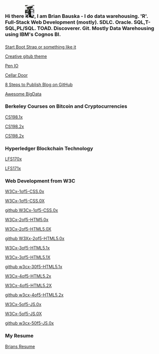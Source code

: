 ###  

<!---
### Hi there 👋
--->
<!---
**bbauska/bbauska** is a ✨ _special_ ✨ repository because its `README.md` (this file) appears on your GitHub profile.
Here are some ideas to get you started:
- 🔭 I’m currently working on ...ufo/atom bomb = ufo.bauska.site
- 🌱 I’m currently learning ...how to be a better person, grandfather, father
- 👯 I’m looking to collaborate on ...deliveries
- 🤔 I’m looking for help with ...which front-end web turn-key apps are best
- 💬 Ask me about ...nada
- 📫 How to reach me: ...brianbauska@gmail.com
- 😄 Pronouns: ...Gleeful, possessive (my,our,yours,his,hers)
- ⚡ Fun fact: ...Over 2,000 atomic bombs were 'tested' Worldwide since 1944.  Not fun, but still a fact.
-->
### Hi there <img src="https://github.com/bbauska/ufo/blob/main/images/60th%20Anniversary%20Of%20The%20Atomic%20Bomb%20Of%20Nagasaki.jpg?raw=true" width="30px">, I am Brian Bauska - I do data warehousing. 'R'.  Full-Stack Web Development (mostly). SDLC. Oracle. SQL,T-SQL,PL/SQL.  TOAD.  Discoverer.  Git.  Mostly Data Warehousing using IBM's Cognos BI.

###
[Start Boot Strap or something like it](https://github.com/startbootstrap/startbootstrap-creative)

[Creative gitub theme](https://startbootstrap.com/theme/creative)

[Pen IO](https://codepen.io/fossheim/pen/PoqKoLY)

[Cellar Door](https://github.com/bbauska/cellardoor)

[8 Steps to Publish Blog on GitHub](https://medium.com/tunapanda-institute/8-steps-to-publish-your-portfolio-on-github-9d6e6e3d2e84)

[Awesome BigData](https://github.com/bbauska/awesome-bigdata/blob/main/README.md)

<h3>Berkeley Courses on Bitcoin and Cryptocurrencies</h3>

[CS198.1x](https://bbauska.github.io/CS198.1x/)

<a href="https://bbauska.github.io/CS198.2x/">CS198.2x</a>

[CS198.2x](https://bbauska.github.io/CS198.2x/)

<h3> Hyperledger Blockchain Technology</h3>

[LFS170x](https://lfs170x.bauska.org)

[LFS171x](https://lfs171x.bauska.org)

<h3>Web Development from W3C</h3>

[W3Cx-1of5-CSS.0x](https://w3cx-1of5-css.0x.bauska.org/)

<a href="https://bbauska.github.io/w3cx-1of5-css.0x/">W3Cx-1of5-CSS.0X</a>

<a href="https://github.com/bbauska/W3Cx-1of5-css.0x">github W3Cx-1of5-CSS.0x</a>

[W3Cx-2of5-HTM5.0x](https://w3cx-2of5-html5.0x.bauska.org/)

<a href="https://bbauska.github.io/w3cx-2of5-html5.0x/">W3Cx-2of5-HTML5.0X</a>

<a href="https://github.com/bbauska/W3Cx-2of5-HTML5.0x">github W3Xx-2of5-HTML5.0x</a>

[W3Cx-3of5-HTML5.1x](https://w3cx-3of5-html5.1x.bauska.org/)

<a href="https://bbauska.github.io/w3cx-3of5-html5.1x/">W3Cx-3of5-HTML5.1X</a>

<a href="https://github.com/bbauska/W3Cx-3of5-HTML5.1x">github w3cx-30f5-HTML5.1x</a>

[W3Cx-4of5-HTML5.2x](https://w3cx-4of5-html5.2x.bauska.org/)

<a href="https://bbauska.github.io/w3cx-4of5-html5.2x/">W3Cx-4of5-HTML5.2X</a>

<a href="https://github.com/bbauska/W3Cx-4of5-HTML5.2x">github w3cx-4of5-HTML5.2x</a>

[W3Cx-5of5-JS.0x](https://w3cx-5of5-js.0x.bauska.org/)

<a href="https://bbauska.github.io/w3cx-5of5-js.0x/">W3Cx-5of5-JS.0X</a>

<a href="https://github.com/bbauska/W3Cx-5of5-JS.0x">github w3cx-50f5-JS.0x</a>

<h3>My Resume</h3>

[Brians Resume](https://brians-resume.bauska.net/)

